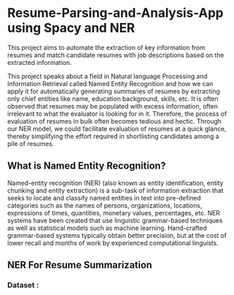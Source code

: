 # Resume-Parsing-and-Analysis-App using Spacy and NER

This project aims to automate the extraction of key information from resumes and match candidate resumes with job descriptions based on the extracted information.

This project speaks about a field in Natural language Processing and Information Retrieval called Named Entity Recognition and how we can apply it for automatically generating summaries of resumes by extracting only chief entities like name, education background, skills, etc.
It is often observed that resumes may be populated with excess information, often irrelevant to what the evaluator is looking for in it. Therefore, the process of evaluation of resumes in bulk often becomes tedious and hectic. Through our NER model, we could facilitate evaluation of resumes at a quick glance, thereby simplifying the effort required in shortlisting candidates among a pile of resumes.

## What is Named Entity Recognition?

Named-entity recognition (NER) (also known as entity identification, entity chunking and entity extraction) is a sub-task of information extraction that seeks to locate and classify named entities in text into pre-defined categories such as the names of persons, organizations, locations, expressions of times, quantities, monetary values, percentages, etc. NER systems have been created that use linguistic grammar-based techniques as well as statistical models such as machine learning. Hand-crafted grammar-based systems typically obtain better precision, but at the cost of lower recall and months of work by experienced computational linguists.

## NER For Resume Summarization

### Dataset :

